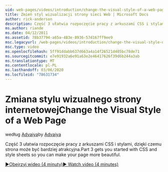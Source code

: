 ```yaml
---
uid: web-pages/videos/introduction/change-the-visual-style-of-a-web-page
title: Zmień styl wizualizacji strony sieci Web | Microsoft Docs
author: rick-anderson
description: Część 3 ułatwia rozpoczęcie pracy z arkuszami CSS i stylami, dzięki czemu strona może być bardziej atrakcyjna.
ms.author: riande
ms.date: 04/12/2011
ms.assetid: 78b37794-a65a-483e-8936-57d167ff9ee9
msc.legacyurl: /web-pages/videos/introduction/change-the-visual-style-of-a-web-page
msc.type: video
ms.openlocfilehash: 5ff91ddabb637d663a4a14f26521d405bc78de71
ms.sourcegitcommit: e7e91932a6e91a63e2e46417626f39d6b244a3ab
ms.translationtype: MT
ms.contentlocale: pl-PL
ms.lasthandoff: 03/06/2020
ms.locfileid: "78631734"
---
```

# <a name="change-the-visual-style-of-a-web-page"></a><span data-ttu-id="5382f-103">Zmiana stylu wizualnego strony internetowej</span><span class="sxs-lookup"><span data-stu-id="5382f-103">Change the Visual Style of a Web Page</span></span>

<span data-ttu-id="5382f-104">według [Advaiya](https://twitter.com/Advaiyasolns)</span><span class="sxs-lookup"><span data-stu-id="5382f-104">by [Advaiya](https://twitter.com/Advaiyasolns)</span></span>

<span data-ttu-id="5382f-105">Część 3 ułatwia rozpoczęcie pracy z arkuszami CSS i stylami, dzięki czemu strona może być bardziej atrakcyjna.</span><span class="sxs-lookup"><span data-stu-id="5382f-105">Part 3 gets you started with CSS and style sheets so you can make your page more beautiful.</span></span>

[<span data-ttu-id="5382f-106">&#9654;Obejrzyj wideo (4 minuty)</span><span class="sxs-lookup"><span data-stu-id="5382f-106">&#9654; Watch video (4 minutes)</span></span>](https://channel9.msdn.com/Blogs/ASP-NET-Site-Videos/change-the-visual-style-of-a-web-page)
